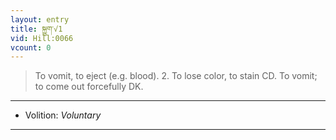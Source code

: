 ```yaml
---
layout: entry
title: སྐྱུག་√1
vid: Hill:0066
vcount: 0
---
```

> To vomit, to eject (e\.g\. blood)\. 2\. To lose color, to stain CD\. To vomit; to come out forcefully DK\.

---
* Volition: _Voluntary_

---

